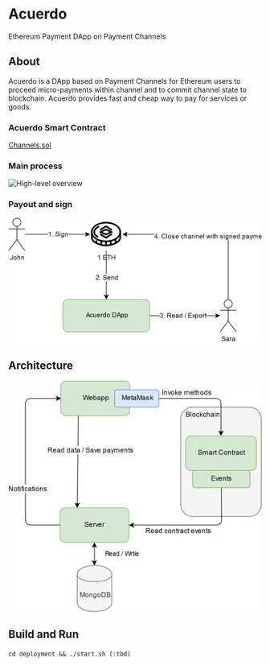 # Acuerdo
Ethereum Payment DApp on Payment Channels

## About
Acuerdo is a DApp based on Payment Channels for Ethereum users 
to proceed micro-payments within channel and 
to commit channel state to blockchain.
Acuerdo provides fast and cheap way to pay for services or goods.

### Acuerdo Smart Contract
[Channels.sol](./smart-contract/contracts/Channels.sol)

### Main process

![High-level overview](./docs/images/acuerdo-high-level-process.png)

### Payout and sign 

![Payout and sign](./docs/images/acuerdo-payout-and-sign.png)

## Architecture

![Architecture](./docs/images/acuerdo-architecture.png)


## Build and Run

```
cd deployment && ./start.sh (:tbd)
```


